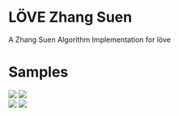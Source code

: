 # LÖVE Zhang Suen
A Zhang Suen Algorithm Implementation for löve

# Samples
![](https://cdn.discordapp.com/attachments/353704480694468608/406886520998330385/binaryImg.jpg)
![](https://cdn.discordapp.com/attachments/353704480694468608/406915274684497920/unknown.png)<br>
![](https://i.imgur.com/9TRDFhi.jpg)
![](https://cdn.discordapp.com/attachments/353704480694468608/406916764144762888/unknown.png)
